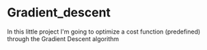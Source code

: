 # Gradient_descent
In this little project I'm going to optimize a cost function (predefined) through the Gradient Descent algorithm
